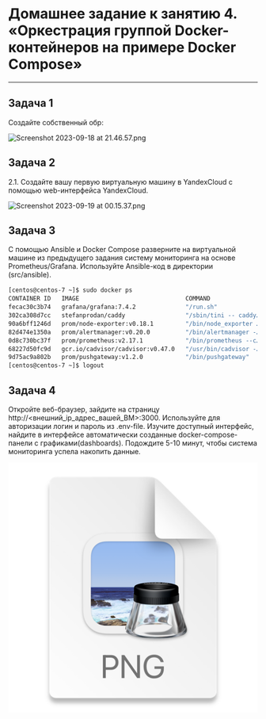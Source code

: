 
# Домашнее задание к занятию 4. «Оркестрация группой Docker-контейнеров на примере Docker Compose»
---

## Задача 1

Создайте собственный обр:

![Screenshot 2023-09-18 at 21.46.57.png](..%2F..%2F..%2F..%2F..%2FDesktop%2FScreenshot%202023-09-18%20at%2021.46.57.png)

## Задача 2

2.1. Создайте вашу первую виртуальную машину в YandexCloud с помощью web-интерфейса YandexCloud.

![Screenshot 2023-09-19 at 00.15.37.png](..%2F..%2F..%2F..%2F..%2FDesktop%2FScreenshot%202023-09-19%20at%2000.15.37.png)


## Задача 3

С помощью Ansible и Docker Compose разверните на виртуальной машине из предыдущего задания систему мониторинга на основе Prometheus/Grafana. Используйте Ansible-код в директории (src/ansible).
```bash
[centos@centos-7 ~]$ sudo docker ps
CONTAINER ID   IMAGE                              COMMAND                  CREATED         STATUS                   PORTS                                                                              NAMES
fecac30c3b74   grafana/grafana:7.4.2              "/run.sh"                3 minutes ago   Up 3 minutes             3000/tcp                                                                           grafana
302ca308d7cc   stefanprodan/caddy                 "/sbin/tini -- caddy…"   3 minutes ago   Up 3 minutes             0.0.0.0:3000->3000/tcp, 0.0.0.0:9090-9091->9090-9091/tcp, 0.0.0.0:9093->9093/tcp   caddy
90a6bff1246d   prom/node-exporter:v0.18.1         "/bin/node_exporter …"   3 minutes ago   Up 3 minutes             9100/tcp                                                                           nodeexporter
82d474e1350a   prom/alertmanager:v0.20.0          "/bin/alertmanager -…"   3 minutes ago   Up 3 minutes             9093/tcp                                                                           alertmanager
0d8c730bc37f   prom/prometheus:v2.17.1            "/bin/prometheus --c…"   3 minutes ago   Up 3 minutes             9090/tcp                                                                           prometheus
68227d50fc9d   gcr.io/cadvisor/cadvisor:v0.47.0   "/usr/bin/cadvisor -…"   3 minutes ago   Up 3 minutes (healthy)   8080/tcp                                                                           cadvisor
9d75ac9a802b   prom/pushgateway:v1.2.0            "/bin/pushgateway"       3 minutes ago   Up 3 minutes             9091/tcp                                                                           pushgateway
[centos@centos-7 ~]$ logout
```

## Задача 4

Откройте веб-браузер, зайдите на страницу http://<внешний_ip_адрес_вашей_ВМ>:3000.
Используйте для авторизации логин и пароль из .env-file.
Изучите доступный интерфейс, найдите в интерфейсе автоматически созданные docker-compose-панели с графиками(dashboards).
Подождите 5-10 минут, чтобы система мониторинга успела накопить данные.

![img.png](img.png)

